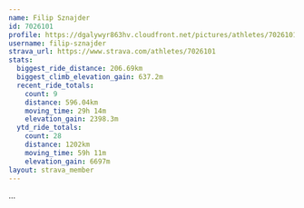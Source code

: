 ```yaml
---
name: Filip Sznajder
id: 7026101
profile: https://dgalywyr863hv.cloudfront.net/pictures/athletes/7026101/2123836/17/large.jpg
username: filip-sznajder
strava_url: https://www.strava.com/athletes/7026101
stats:
  biggest_ride_distance: 206.69km
  biggest_climb_elevation_gain: 637.2m
  recent_ride_totals:
    count: 9
    distance: 596.04km
    moving_time: 29h 14m
    elevation_gain: 2398.3m
  ytd_ride_totals:
    count: 28
    distance: 1202km
    moving_time: 59h 11m
    elevation_gain: 6697m
layout: strava_member
--- 
```

...
